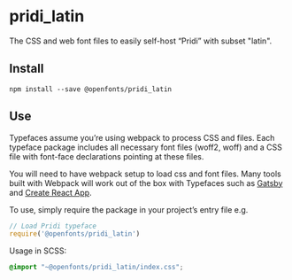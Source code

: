 
# pridi_latin

The CSS and web font files to easily self-host “Pridi” with subset "latin".

## Install

`npm install --save @openfonts/pridi_latin`

## Use

Typefaces assume you’re using webpack to process CSS and files. Each typeface
package includes all necessary font files (woff2, woff) and a CSS file with
font-face declarations pointing at these files.

You will need to have webpack setup to load css and font files. Many tools built
with Webpack will work out of the box with Typefaces such as [Gatsby](https://github.com/gatsbyjs/gatsby)
and [Create React App](https://github.com/facebookincubator/create-react-app).

To use, simply require the package in your project’s entry file e.g.

```javascript
// Load Pridi typeface
require('@openfonts/pridi_latin')
```

Usage in SCSS:
```scss
@import "~@openfonts/pridi_latin/index.css";
```
